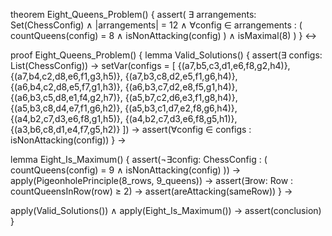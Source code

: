 theorem Eight_Queens_Problem() {
  assert(
    ∃ arrangements: Set(ChessConfig) ∧
    |arrangements| = 12 ∧
    ∀config ∈ arrangements : (
      countQueens(config) = 8 ∧
      isNonAttacking(config)
    ) ∧
    isMaximal(8)
  )
} ↔

proof Eight_Queens_Problem() {
  lemma Valid_Solutions() {
    assert(∃ configs: List(ChessConfig)) →
    setVar(configs = [
      {(a7,b5,c3,d1,e6,f8,g2,h4)},
      {(a7,b4,c2,d8,e6,f1,g3,h5)},
      {(a7,b3,c8,d2,e5,f1,g6,h4)},
      {(a6,b4,c2,d8,e5,f7,g1,h3)},
      {(a6,b3,c7,d2,e8,f5,g1,h4)},
      {(a6,b3,c5,d8,e1,f4,g2,h7)},
      {(a5,b7,c2,d6,e3,f1,g8,h4)},
      {(a5,b3,c8,d4,e7,f1,g6,h2)},
      {(a5,b3,c1,d7,e2,f8,g6,h4)},
      {(a4,b2,c7,d3,e6,f8,g1,h5)},
      {(a4,b2,c7,d3,e6,f8,g5,h1)},
      {(a3,b6,c8,d1,e4,f7,g5,h2)}
    ]) →
    assert(∀config ∈ configs : isNonAttacking(config))
  } →

  lemma Eight_Is_Maximum() {
    assert(¬∃config: ChessConfig : (
      countQueens(config) = 9 ∧
      isNonAttacking(config)
    )) →
    apply(PigeonholePrinciple(8_rows, 9_queens)) →
    assert(∃row: Row : countQueensInRow(row) ≥ 2) →
    assert(areAttacking(sameRow))
  } →
  
  apply(Valid_Solutions()) ∧
  apply(Eight_Is_Maximum()) →
  assert(conclusion)
}